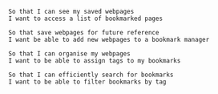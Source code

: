 ```As a user
So that I can see my saved webpages
I want to access a list of bookmarked pages
```

```As a user
So that save webpages for future reference
I want be able to add new webpages to a bookmark manager
```

```As a user
So that I can organise my webpages
I want to be able to assign tags to my bookmarks
```

```As a user
So that I can efficiently search for bookmarks
I want to be able to filter bookmarks by tag
```
